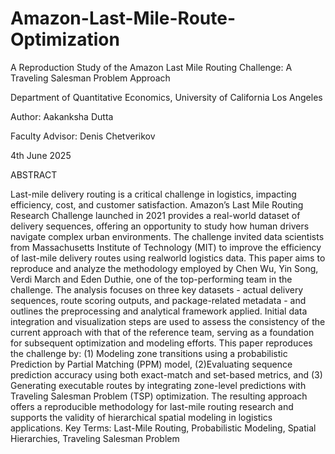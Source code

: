 # Amazon-Last-Mile-Route-Optimization

A Reproduction Study of the Amazon Last Mile Routing Challenge: A Traveling Salesman Problem Approach

Department of Quantitative Economics, University of California Los Angeles

Author: Aakanksha Dutta

Faculty Advisor: Denis Chetverikov

4th June 2025

ABSTRACT

Last-mile delivery routing is a critical challenge in logistics, impacting efficiency, cost, and customer satisfaction. Amazon’s Last Mile Routing Research Challenge launched in 2021 provides a real-world dataset of delivery sequences, offering an opportunity to study how human drivers navigate complex urban environments. The challenge invited data scientists from Massachusetts Institute of Technology (MIT) to improve the efficiency of last-mile delivery routes using realworld logistics data.
This paper aims to reproduce and analyze the methodology employed by Chen Wu, Yin Song, Verdi March and Eden Duthie, one of the top-performing team in the challenge. The analysis focuses on three key datasets - actual delivery sequences, route scoring outputs, and package-related metadata - and outlines the preprocessing and analytical framework applied. Initial data integration and visualization steps are used to assess the consistency of the current approach with that of the reference team, serving as a foundation for subsequent optimization and modeling efforts. This paper reproduces the challenge by: (1) Modeling zone transitions using a probabilistic Prediction by Partial Matching (PPM) model, (2)Evaluating sequence prediction accuracy using both exact-match and set-based metrics, and (3) Generating executable routes by integrating zone-level predictions with Traveling Salesman Problem (TSP) optimization. The resulting approach offers a reproducible methodology for last-mile routing research and supports the validity of hierarchical spatial modeling in logistics applications.
Key Terms: Last-Mile Routing, Probabilistic Modeling, Spatial Hierarchies, Traveling Salesman Problem
